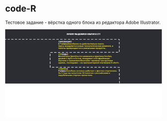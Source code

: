 # code-R

Тестовое задание - вёрстка одного блока из редактора Adobe Illustrator.

<p align="center">
  <img src="https://github.com/AlexDyatlov/code-R/raw/master/build/images/Readme.png">
</p>

